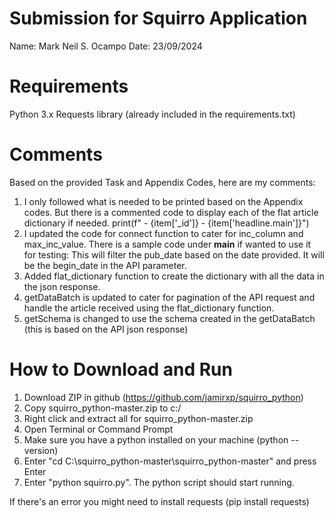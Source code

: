 # Submission for Squirro Application
Name: Mark Neil S. Ocampo
Date: 23/09/2024

# Requirements
Python 3.x
Requests library (already included in the requirements.txt)

# Comments
Based on the provided Task and Appendix Codes, here are my comments:
1. I only followed what is needed to be printed based on the Appendix codes. But there is a commented code to display each of the flat article dictionary if needed.
print(f" - {item['_id']} - {item['headline.main']}")
2. I updated the code for connect function to cater for inc_column and max_inc_value. There is a sample code under __main__ if wanted to use it for testing: This will filter the pub_date based on the date provided. It will be the begin_date in the API parameter.
3. Added flat_dictionary function to create the dictionary with all the data in the json response.
4. getDataBatch is updated to cater for pagination of the API request and handle the article received using the flat_dictionary function.
5. getSchema is changed to use the schema created in the getDataBatch (this is based on the API json response)

# How to Download and Run

1. Download ZIP in github (https://github.com/jamirxp/squirro_python)
2. Copy squirro_python-master.zip to c:/
3. Right click and extract all for squirro_python-master.zip
4. Open Terminal or Command Prompt
5. Make sure you have a python installed on your machine (python --version)
6. Enter "cd C:\squirro_python-master\squirro_python-master" and press Enter
7. Enter "python squirro.py". The python script should start running. 

If there's an error you might need to install requests (pip install requests)